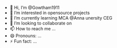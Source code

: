 - 👋 Hi, I’m @Gowtham1911
- 👀 I’m interested in opensource projects
- 🌱 I’m currently learning MCA @Anna unersity CEG 
- 💞️ I’m looking to collaborate on 
- 📫 How to reach me ...
- 😄 Pronouns: ...
- ⚡ Fun fact: ...

<!---
Gowtham1911/Gowtham1911 is a ✨ special ✨ repository because its `README.md` (this file) appears on your GitHub profile.
You can click the Preview link to take a look at your changes.
--->
